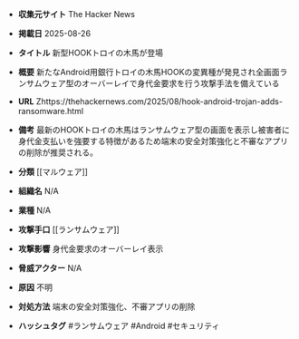 - **収集元サイト**
The Hacker News

- **掲載日**
2025-08-26

- **タイトル**
新型HOOKトロイの木馬が登場

- **概要**
新たなAndroid用銀行トロイの木馬HOOKの変異種が発見され全画面ランサムウェア型のオーバーレイで身代金要求を行う攻撃手法を備えている

- **URL**
Zhttps://thehackernews.com/2025/08/hook-android-trojan-adds-ransomware.html

- **備考**
最新のHOOKトロイの木馬はランサムウェア型の画面を表示し被害者に身代金支払いを強要する特徴があるため端末の安全対策強化と不審なアプリの削除が推奨される。

- **分類**
[[マルウェア]]

- **組織名**
N/A

- **業種**
N/A

- **攻撃手口**
[[ランサムウェア]]

- **攻撃影響**
身代金要求のオーバーレイ表示

- **脅威アクター**
N/A

- **原因**
不明

- **対処方法**
端末の安全対策強化、不審アプリの削除

- **ハッシュタグ**
#ランサムウェア #Android #セキュリティ
